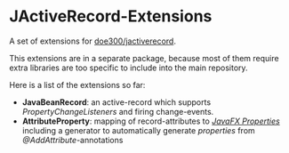 JActiveRecord-Extensions
=============
A set of extensions for [doe300/jactiverecord](https://github.com/doe300/jactiverecord).

This extensions are in a separate package, because most of them require extra libraries are too specific to include
into the main repository.

Here is a list of the extensions so far:

- **JavaBeanRecord**: an active-record which supports *PropertyChangeListeners* and firing change-events.
- **AttributeProperty**: mapping of record-attributes to [*JavaFX Properties*](http://download.java.net/jdk8/jfxdocs/javafx/beans/property/Property.html)
including a generator to automatically generate *properties* from *@AddAttribute*-annotations
